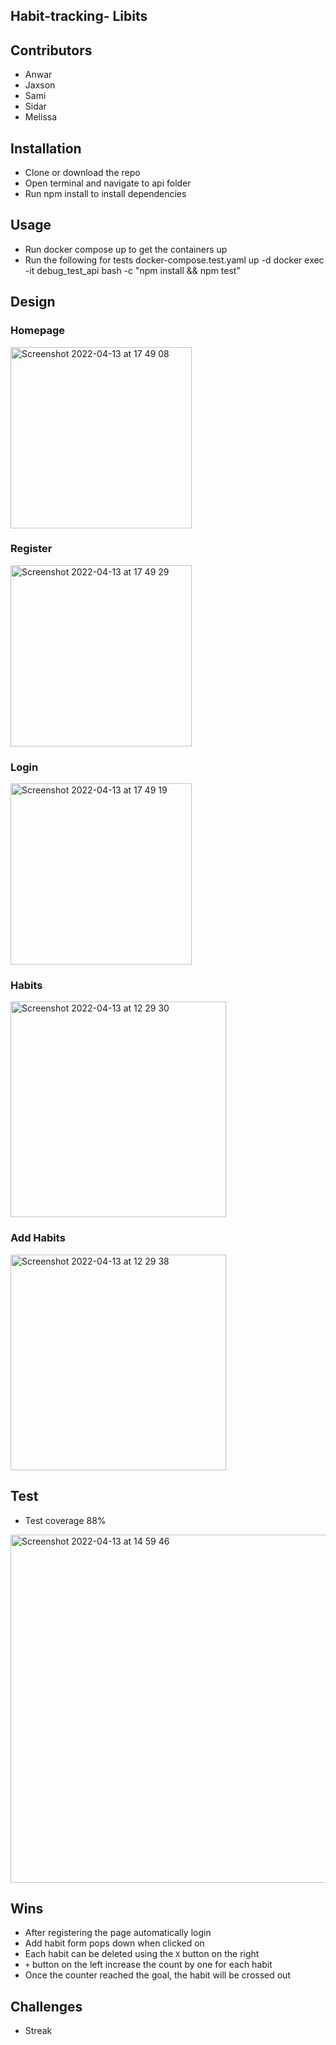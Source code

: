 ## Habit-tracking- Libits

## Contributors 
- Anwar
- Jaxson
- Sami
- Sidar
- Melissa

## Installation
- Clone or download the repo
- Open terminal and navigate to api folder
- Run npm install to install dependencies

## Usage
- Run docker compose up to get the containers up
- Run the following for tests
docker-compose.test.yaml up -d
docker exec -it debug_test_api bash -c "npm install && npm test"

## Design
### Homepage
<img width="290" alt="Screenshot 2022-04-13 at 17 49 08" src="https://user-images.githubusercontent.com/58670404/163230701-7736b3d2-84da-47f4-bc0c-a1161e4e2c5d.png">

### Register
<img width="290" alt="Screenshot 2022-04-13 at 17 49 29" src="https://user-images.githubusercontent.com/58670404/163230829-b6372cb5-ffa3-4e5e-bd58-a5d87b1692f5.png">

### Login
<img width="290" alt="Screenshot 2022-04-13 at 17 49 19" src="https://user-images.githubusercontent.com/58670404/163230791-9abdd48d-a23a-44e0-b437-d59997ded62d.png">

### Habits
<img width="345" alt="Screenshot 2022-04-13 at 12 29 30" src="https://user-images.githubusercontent.com/58670404/163203977-4793ff8d-ac74-4b5c-aedc-119d90b8d8ba.png">

### Add Habits
<img width="345" alt="Screenshot 2022-04-13 at 12 29 38" src="https://user-images.githubusercontent.com/58670404/163203916-de231e8e-eac0-498f-8bb5-9eb6a8a1e161.png">

## Test
- Test coverage 88%
<img width="557" alt="Screenshot 2022-04-13 at 14 59 46" src="https://user-images.githubusercontent.com/58670404/163197566-600b60ad-dac1-4e28-ac37-87fd8aa82357.png">


## Wins
- After registering the page automatically login 
- Add habit form pops down when clicked on 
- Each habit can be deleted using the `X` button on the right 
- `+` button on the left increase the count by one for each habit
- Once the counter reached the goal, the habit will be crossed out 

## Challenges
- Streak 
